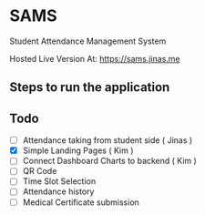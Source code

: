 # SAMS

Student Attendance Management System


Hosted Live Version At: https://sams.jinas.me



## Steps to run the application 




## Todo

- [ ] Attendance taking from student side ( Jinas )
- [x] Simple Landing Pages ( Kim )
- [ ] Connect Dashboard Charts to backend ( Kim )
- [ ] QR Code
- [ ] Time Slot Selection
- [ ] Attendance history
- [ ] Medical Certificate submission
